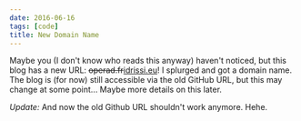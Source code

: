 ```yaml
---
date: 2016-06-16
tags: [code]
title: New Domain Name
---
```


Maybe you (I don't know who reads this anyway) haven't noticed, but this blog has a new URL: ~~operad.fr~~[idrissi.eu](https://idrissi.eu)! I splurged and got a domain name. The blog is (for now) still accessible via the old GitHub URL, but this may change at some point... Maybe more details on this later.

*Update:* And now the old Github URL shouldn't work anymore. Hehe.
